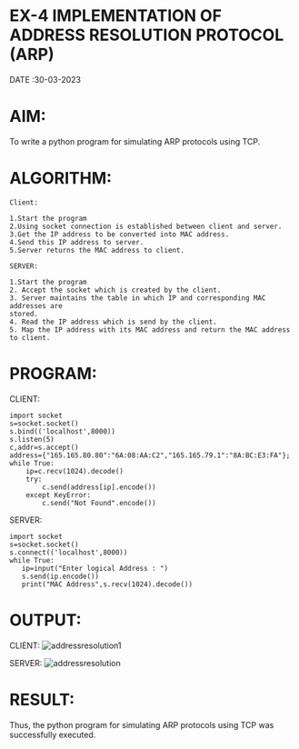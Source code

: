 # EX-4 IMPLEMENTATION OF ADDRESS RESOLUTION PROTOCOL (ARP)

DATE :30-03-2023

# AIM:
To write a python program for simulating ARP protocols using TCP.

# ALGORITHM:
```
Client:

1.Start the program
2.Using socket connection is established between client and server.
3.Get the IP address to be converted into MAC address.
4.Send this IP address to server.
5.Server returns the MAC address to client.

SERVER:

1.Start the program
2. Accept the socket which is created by the client.
3. Server maintains the table in which IP and corresponding MAC addresses are
stored.
4. Read the IP address which is send by the client.
5. Map the IP address with its MAC address and return the MAC address to client.
```
# PROGRAM:

CLIENT:
```
import socket
s=socket.socket()
s.bind(('localhost',8000))
s.listen(5)
c,addr=s.accept()
address={"165.165.80.80":"6A:08:AA:C2","165.165.79.1":"8A:BC:E3:FA"};
while True:
    ip=c.recv(1024).decode()
    try:
        c.send(address[ip].encode())
    except KeyError:
        c.send("Not Found".encode())
```

SERVER:
```
import socket
s=socket.socket()
s.connect(('localhost',8000))
while True:
   ip=input("Enter logical Address : ")
   s.send(ip.encode())
   print("MAC Address",s.recv(1024).decode())
```

# OUTPUT:

CLIENT:
![addressresolution1](https://github.com/Gopika-9266/EX-4/assets/122762773/2234e679-ad97-48e2-a619-edc6bffc1e20)

SERVER:
![addressresolution](https://github.com/Gopika-9266/EX-4/assets/122762773/84d531e0-8ec5-490e-b982-026932a49f32)


# RESULT:
Thus, the python program for simulating ARP protocols using TCP was successfully
executed.

